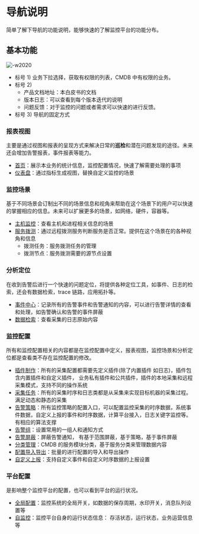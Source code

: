 # 导航说明

简单了解下导航的功能说明，能够快速的了解监控平台的功能分布。

## 基本功能

![-w2020](media/16046485032608.jpg)

* 标号 1) 业务下拉选择，获取有权限的列表，CMDB 中有权限的业务。
* 标号 2)
    * 产品文档地址：本白皮书的文档
    * 版本日志：可以查看到每个版本迭代的说明
    * 问题反馈：对于监控的问题或者需求可以快速的进行反馈。
* 标号 3) 导航的固定方式

### 报表视图

主要是通过视图和报表的呈现方式来解决日常的**巡检**和潜在问题发现的途径。未来还会增加告警报表，事件报表等能力。

* [首页](report/home.md)：展示本业务的统计信息，监控配置情况，快速了解需要处理的事项
* [仪表盘](report/dashboard.md)：通过指标生成视图，替换自定义监控的场景

### 监控场景

基于不同场景会订制出不同的场景信息和视角来帮助在这个场景下的用户可以快速的掌握相应的信息。未来可以扩展更多的场景，如网络，硬件，容器等。

* [主机监控](scene/host-monitor.md)：查看主机和进程相关信息的场景
* [服务拨测](scene/dial.md)：通过远程拨测服务判断服务是否正常。提供在这个场景在的各种视角和信息
    * 拨测任务：服务拨测任务的管理
    * 拨测节点：服务拨测需要的源节点设置

### 分析定位

在收到告警后进行一个快速的问题定位，将提供各种定位工具，如事件、日志的检索，还会有数据检索，trace 链路，应用拓扑等。

* [事件中心](analyze/event.md)：记录所有的告警事件和告警通知的内容，可以进行告警详情的查看和处理，如告警确认和告警的事件屏蔽
* [数据检索](analyze/data-search.md)：查看采集的日志原始内容

### 监控配置

所有和监控配置相关的内容都是在监控配置中定义，报表视图，监控场景和分析定位都是查看类不存在监控配置的修改。

* [插件制作](conf/plugins.md)：所有的采集配置都需要先定义插件(除了内置插件 如日志)，插件包含内置插件和自定义插件， 业务私有插件和公共插件，插件的本地采集和远程采集模式，支持不同的操作系统
* [采集任务](conf/collect-tasks.md)：所有的采集时序和日志类都是从采集来实现目标机器的采集过程。满足动态和静态的采集
* [告警策略](conf/rules.md)：所有监控策略的配置入口，可以配置监控采集的时序数据，系统事件数据，自定义上报的事件和时序数据，计算平台接入，日志关键字监控等。有相应的算法支撑
* [告警组](conf/alarm-group.md)：设置常用的一组人和通知方式
* [告警屏蔽](conf/block.md)：屏蔽告警通知， 有基于范围屏蔽，基于策略，基于事件屏蔽
* [分类管理](conf/service-class.md)：CMDB 的服务模块分类，基于服务分类来管理数据内容
* [配置导入导出](conf/import-export.md)：批量的进行配置的导入和导出操作
* [自定义上报](conf/custom-report.md)：支持自定义事件和自定义时序数据的上报设置

### 平台配置

是影响整个监控平台的配置，也可以看到平台的运行状况。

* [全局配置](global/admin-config.md)：监控系统的全局开关，如数据的保存周期，水印开关，消息队列设置等
* [自监控](global/self-monitor.md)：监控平台自身的运行状态信息： 存活状态，运行状态，业务运营信息等



